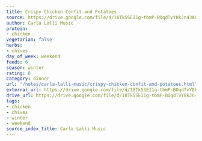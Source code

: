 ```yaml
---
title: Crispy Chicken Confit and Potatoes
source: https://drive.google.com/file/d/18Tk5SEI1g-tbmP-BOqdTvY8kJn43A8kO/view?usp=drive_link
author: Carla Lalli Music
protein:
- chicken
vegetarian: false
herbs:
- chives
day_of_week: weekend
feeds: 6
season: winter
rating: 0
category: dinner
url: "/notes/carla-lalli-music/crispy-chicken-confit-and-potatoes.html"
external_url: https://drive.google.com/file/d/18Tk5SEI1g-tbmP-BOqdTvY8kJn43A8kO/view?usp=drive_link
drive_url: https://drive.google.com/file/d/18Tk5SEI1g-tbmP-BOqdTvY8kJn43A8kO/view?usp=drive_link
tags:
- chicken
- chives
- winter
- weekend
source_index_title: Carla Lalli Music
---
```



